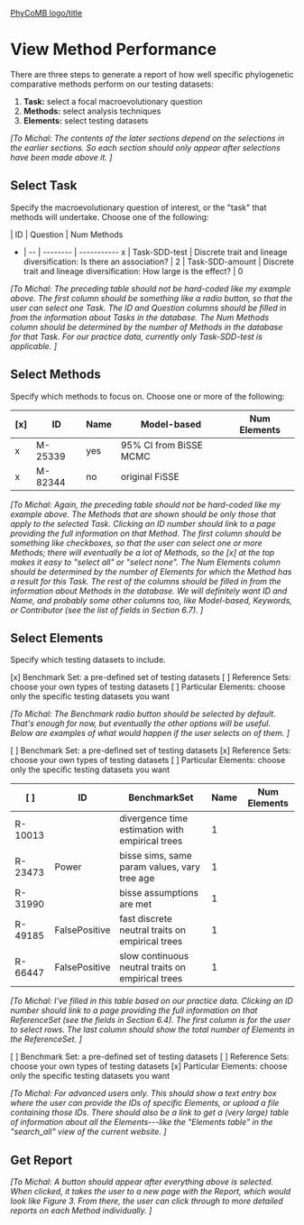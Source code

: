 [PhyCoMB logo/title](home.md)

# View Method Performance

There are three steps to generate a report of how well specific phylogenetic comparative methods perform on our testing datasets:

  1. **Task:** select a focal macroevolutionary question
  2. **Methods:** select analysis techniques
  3. **Elements:** select testing datasets

_[To Michal:
The contents of the later sections depend on the selections in the earlier sections.
So each section should only appear after selections have been made above it.
]_

## Select Task

Specify the macroevolutionary question of interest, or the "task" that methods will undertake.
Choose one of the following:

  | ID | Question | Num Methods
- | -- | -------- | -----------
x | Task-SDD-test   | Discrete trait and lineage diversification: Is there an association? | 2
  | Task-SDD-amount | Discrete trait and lineage diversification: How large is the effect? | 0

_[To Michal:
The preceding table should not be hard-coded like my example above.
The first column should be something like a radio button, so that the user can select one Task.
The ID and Question columns should be filled in from the information about Tasks in the database.
The Num Methods column should be determined by the number of Methods in the database for that Task.
For our practice data, currently only Task-SDD-test is applicable.
]_

## Select Methods

Specify which methods to focus on.
Choose one or more of the following:

[x] | ID | Name | Model-based | Num Elements
--- | -- | ---- | ----------- | ------------
x | M-25339 | yes | 95% CI from BiSSE MCMC
x | M-82344 | no | original FiSSE

_[To Michal:
Again, the preceding table should not be hard-coded like my example above.
The Methods that are shown should be only those that apply to the selected Task.
Clicking an ID number should link to a page providing the full information on that Method.
The first column should be something like checkboxes, so that the user can select one or more Methods; there will eventually be a lot of Methods, so the [x] at the top makes it easy to "select all" or "select none".
The Num Elements column should be determined by the number of Elements for which the Method has a result for this Task.
The rest of the columns should be filled in from the information about Methods in the database.
We will definitely want ID and Name, and probably some other columns too, like Model-based, Keywords, or Contributor (see the list of fields in Section 6.7).
]_

## Select Elements

Specify which testing datasets to include.

[x] Benchmark Set: a pre-defined set of testing datasets
[ ] Reference Sets: choose your own types of testing datasets
[ ] Particular Elements: choose only the specific testing datasets you want

_[To Michal:
The Benchmark radio button should be selected by default.
That's enough for now, but eventually the other options will be useful.
Below are examples of what would happen if the user selects on of them.
]_

[ ] Benchmark Set: a pre-defined set of testing datasets
[x] Reference Sets: choose your own types of testing datasets
[ ] Particular Elements: choose only the specific testing datasets you want

[ ] | ID | BenchmarkSet | Name | Num Elements
--- | -- | ------------ | ---- | ------------
 | R-10013 | | divergence time estimation with empirical trees | 1
 | R-23473 | Power | bisse sims, same param values, vary tree age | 1
 | R-31990 | | bisse assumptions are met | 1
 | R-49185 | FalsePositive | fast discrete neutral traits on empirical trees | 1
 | R-66447 | FalsePositive | slow continuous neutral traits on empirical trees | 1

_[To Michal:
I've filled in this table based on our practice data.
Clicking an ID number should link to a page providing the full information on that ReferenceSet (see the fields in Section 6.4).
The first column is for the user to select rows.
The last column should show the total number of Elements in the ReferenceSet.
]_

[ ] Benchmark Set: a pre-defined set of testing datasets
[ ] Reference Sets: choose your own types of testing datasets
[x] Particular Elements: choose only the specific testing datasets you want

_[To Michal:
For advanced users only.
This should show a text entry box where the user can provide the IDs of specific Elements, or upload a file containing those IDs.
There should also be a link to get a (very large) table of information about all the Elements---like the "Elements table" in the "search_all" view of the current website.
]_

## Get Report

_[To Michal:
A button should appear after everything above is selected.
When clicked, it takes the user to a new page with the Report, which would look like Figure 3.
From there, the user can click through to more detailed reports on each Method individually.
]_

